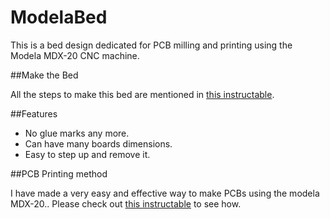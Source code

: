 # ModelaBed
This is a bed design dedicated for PCB milling and printing using the Modela MDX-20 CNC machine.

##Make the Bed

All the steps to make this bed are mentioned in [this instructable](http://www.instructables.com/id/PCB-milling-bed-for-Modela-MDX-20/).

##Features

- No glue marks any more.
- Can have many boards dimensions.
- Easy to step up and remove it.

##PCB Printing method

I have made a very easy and effective way to make PCBs using the modela MDX-20.. Please check out [this instructable](#) to see how.
